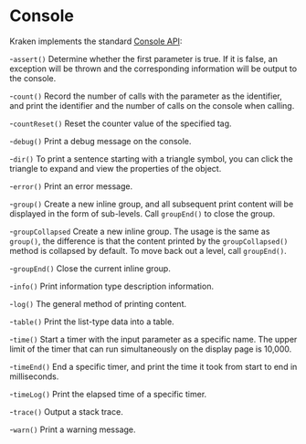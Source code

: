 # Console

Kraken implements the standard [Console API](https://developer.mozilla.org/zh-CN/docs/Web/API/Console):

-`assert()`
Determine whether the first parameter is true. If it is false, an exception will be thrown and the corresponding information will be output to the console.

-`count()`
Record the number of calls with the parameter as the identifier, and print the identifier and the number of calls on the console when calling.

-`countReset()`
Reset the counter value of the specified tag.

-`debug()`
Print a debug message on the console.

-`dir()`
To print a sentence starting with a triangle symbol, you can click the triangle to expand and view the properties of the object.

-`error()`
Print an error message.

-`group()`
Create a new inline group, and all subsequent print content will be displayed in the form of sub-levels. Call `groupEnd()` to close the group.

-`groupCollapsed`
Create a new inline group. The usage is the same as `group()`, the difference is that the content printed by the `groupCollapsed()` method is collapsed by default. To move back out a level, call `groupEnd()`.

-`groupEnd()`
Close the current inline group.

-`info()`
Print information type description information.

-`log()`
The general method of printing content.

-`table()`
Print the list-type data into a table.

-`time()`
Start a timer with the input parameter as a specific name. The upper limit of the timer that can run simultaneously on the display page is 10,000.

-`timeEnd()`
End a specific timer, and print the time it took from start to end in milliseconds.

-`timeLog()`
Print the elapsed time of a specific timer.

-`trace()`
Output a stack trace.

-`warn()`
Print a warning message.
